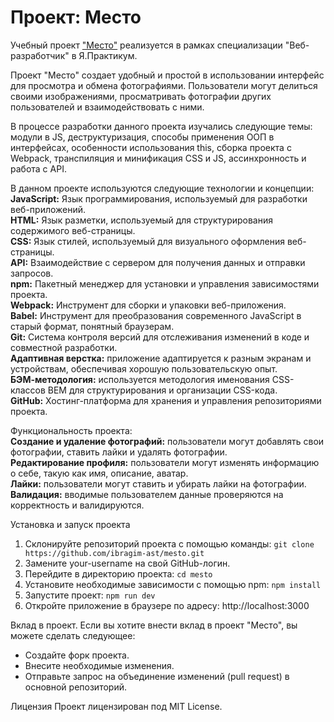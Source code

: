 # Проект: Место

Учебный проект ["Место"](https://ibragim-ast.github.io/mesto/) реализуется в рамках специализации "Веб-разработчик" в Я.Практикум.

Проект "Место" создает удобный и простой в использовании интерфейс для просмотра и обмена фотографиями. Пользователи могут делиться своими изображениями, просматривать фотографии других пользователей и взаимодействовать с ними.

В процессе разработки данного проекта изучались следующие темы: модули в JS, деструктуризация, способы применения ООП в интерфейсах, особенности использования this, сборка проекта с Webpack, транспиляция и минификация CSS и JS, ассинхронность и работа с API.

В данном проекте используются следующие технологии и концепции:  
**JavaScript:** Язык программирования, используемый для разработки веб-приложений.  
**HTML:** Язык разметки, используемый для структурирования содержимого веб-страницы.  
**CSS:** Язык стилей, используемый для визуального оформления веб-страницы.  
**API:** Взаимодействие с сервером для получения данных и отправки запросов.  
**npm:** Пакетный менеджер для установки и управления зависимостями проекта.  
**Webpack:** Инструмент для сборки и упаковки веб-приложения.  
**Babel:** Инструмент для преобразования современного JavaScript в старый формат, понятный браузерам.  
**Git:** Система контроля версий для отслеживания изменений в коде и совместной разработки.  
**Адаптивная верстка:** приложение адаптируется к разным экранам и устройствам, обеспечивая хорошую пользовательскую опыт.  
**БЭМ-методология:** используется методология именования CSS-классов BEM для структурирования и организации CSS-кода.  
**GitHub:** Хостинг-платформа для хранения и управления репозиториями проекта.

Функциональность проекта:  
**Создание и удаление фотографий:** пользователи могут добавлять свои фотографии, ставить лайки и удалять фотографии.  
**Редактирование профиля:** пользователи могут изменять информацию о себе, такую как имя, описание, аватар.  
**Лайки:** пользователи могут ставить и убирать лайки на фотографии. 
**Валидация:** вводимые пользователем данные проверяются на корректность и валидируются.

Установка и запуск проекта
1. Склонируйте репозиторий проекта с помощью команды: `git clone https://github.com/ibragim-ast/mesto.git`
2. Замените your-username на свой GitHub-логин.
3. Перейдите в директорию проекта: `cd mesto`
4. Установите необходимые зависимости с помощью npm: `npm install`
5. Запустите проект: `npm run dev`
6. Откройте приложение в браузере по адресу: http://localhost:3000

Вклад в проект.
Если вы хотите внести вклад в проект "Место", вы можете сделать следующее:
* Создайте форк проекта.
* Внесите необходимые изменения.
* Отправьте запрос на объединение изменений (pull request) в основной репозиторий.

Лицензия
Проект лицензирован под MIT License.



